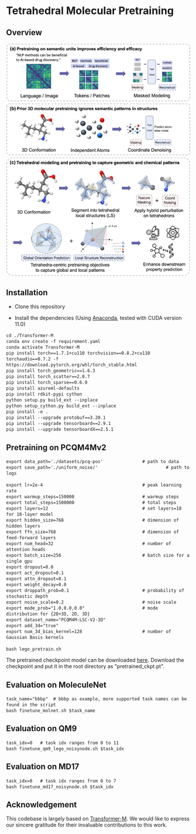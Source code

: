 # Tetrahedral Molecular Pretraining


## Overview

![method overview](docs/method-overview.png)


## Installation

- Clone this repository

- Install the dependencies (Using [Anaconda](https://www.anaconda.com/), tested with CUDA version 11.0)

```shell
cd ./Transformer-M
conda env create -f requirement.yaml
conda activate Transformer-M
pip install torch==1.7.1+cu110 torchvision==0.8.2+cu110 torchaudio==0.7.2 -f https://download.pytorch.org/whl/torch_stable.html
pip install torch_geometric==1.6.3
pip install torch_scatter==2.0.7
pip install torch_sparse==0.6.9
pip install azureml-defaults
pip install rdkit-pypi cython
python setup.py build_ext --inplace
python setup_cython.py build_ext --inplace
pip install -e .
pip install --upgrade protobuf==3.20.1
pip install --upgrade tensorboard==2.9.1
pip install --upgrade tensorboardX==2.5.1
```

## Pretraining on PCQM4Mv2
```shell
export data_path='./datasets/pcq-pos'               # path to data
export save_path='./uniform_noise/'                          # path to logs

export lr=2e-4                                      # peak learning rate
export warmup_steps=150000                          # warmup steps
export total_steps=1500000                          # total steps
export layers=12                                    # set layers=18 for 18-layer model
export hidden_size=768                              # dimension of hidden layers
export ffn_size=768                                 # dimension of feed-forward layers
export num_head=32                                  # number of attention heads
export batch_size=256                               # batch size for a single gpu
export dropout=0.0
export act_dropout=0.1
export attn_dropout=0.1
export weight_decay=0.0
export droppath_prob=0.1                            # probability of stochastic depth
export noise_scale=0.2                              # noise scale
export mode_prob="1.0,0.0,0.0"                      # mode distribution for {2D+3D, 2D, 3D}
export dataset_name="PCQM4M-LSC-V2-3D"
export add_3d="true"
export num_3d_bias_kernel=128                       # number of Gaussian Basis kernels

bash lego_pretrain.sh
```

The pretrained checkpoint model can be downloaded [here](https://figshare.com/articles/software/pretrained_checkpoint_pt/27967470?file=50994258).
Download the checkpoint and put it in the root directory as "pretrained_ckpt.pt".

## Evaluation on MoleculeNet
```shell
task_name="bbbp"  # bbbp as example, more supported task names can be found in the script
bash finetune_molnet.sh $task_name
```

## Evaluation on QM9
```shell
task_idx=0   # task idx ranges from 0 to 11
bash finetune_qm9_lego_noisynode.sh $task_idx
```


## Evaluation on MD17
```shell
task_idx=0   # task idx ranges from 0 to 7
bash finetune_md17_noisynode.sh $task_idx
```

## Acknowledgement
This codebase is largely based on [Transformer-M](https://github.com/lsj2408/Transformer-M).
We would like to express our sincere gratitude for their invaluable contributions to this work.